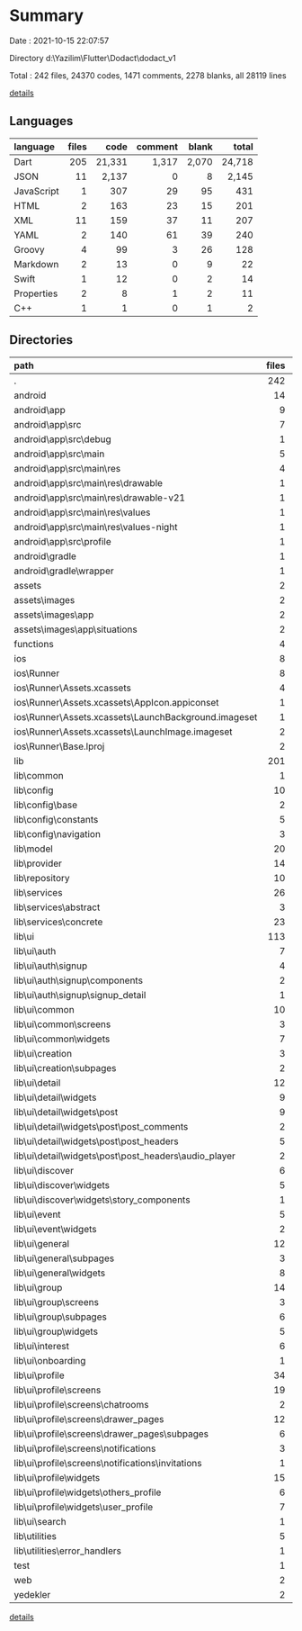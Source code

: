# Summary

Date : 2021-10-15 22:07:57

Directory d:\Yazilim\Flutter\Dodact\dodact_v1

Total : 242 files,  24370 codes, 1471 comments, 2278 blanks, all 28119 lines

[details](details.md)

## Languages
| language | files | code | comment | blank | total |
| :--- | ---: | ---: | ---: | ---: | ---: |
| Dart | 205 | 21,331 | 1,317 | 2,070 | 24,718 |
| JSON | 11 | 2,137 | 0 | 8 | 2,145 |
| JavaScript | 1 | 307 | 29 | 95 | 431 |
| HTML | 2 | 163 | 23 | 15 | 201 |
| XML | 11 | 159 | 37 | 11 | 207 |
| YAML | 2 | 140 | 61 | 39 | 240 |
| Groovy | 4 | 99 | 3 | 26 | 128 |
| Markdown | 2 | 13 | 0 | 9 | 22 |
| Swift | 1 | 12 | 0 | 2 | 14 |
| Properties | 2 | 8 | 1 | 2 | 11 |
| C++ | 1 | 1 | 0 | 1 | 2 |

## Directories
| path | files | code | comment | blank | total |
| :--- | ---: | ---: | ---: | ---: | ---: |
| . | 242 | 24,370 | 1,471 | 2,278 | 28,119 |
| android | 14 | 274 | 39 | 38 | 351 |
| android\app | 9 | 227 | 38 | 26 | 291 |
| android\app\src | 7 | 89 | 35 | 10 | 134 |
| android\app\src\debug | 1 | 4 | 3 | 1 | 8 |
| android\app\src\main | 5 | 81 | 29 | 8 | 118 |
| android\app\src\main\res | 4 | 38 | 18 | 0 | 56 |
| android\app\src\main\res\drawable | 1 | 9 | 0 | 0 | 9 |
| android\app\src\main\res\drawable-v21 | 1 | 9 | 0 | 0 | 9 |
| android\app\src\main\res\values | 1 | 10 | 9 | 0 | 19 |
| android\app\src\main\res\values-night | 1 | 10 | 9 | 0 | 19 |
| android\app\src\profile | 1 | 4 | 3 | 1 | 8 |
| android\gradle | 1 | 5 | 1 | 1 | 7 |
| android\gradle\wrapper | 1 | 5 | 1 | 1 | 7 |
| assets | 2 | 2 | 0 | 0 | 2 |
| assets\images | 2 | 2 | 0 | 0 | 2 |
| assets\images\app | 2 | 2 | 0 | 0 | 2 |
| assets\images\app\situations | 2 | 2 | 0 | 0 | 2 |
| functions | 4 | 2,228 | 38 | 106 | 2,372 |
| ios | 8 | 250 | 2 | 9 | 261 |
| ios\Runner | 8 | 250 | 2 | 9 | 261 |
| ios\Runner\Assets.xcassets | 4 | 169 | 0 | 5 | 174 |
| ios\Runner\Assets.xcassets\AppIcon.appiconset | 1 | 122 | 0 | 1 | 123 |
| ios\Runner\Assets.xcassets\LaunchBackground.imageset | 1 | 21 | 0 | 1 | 22 |
| ios\Runner\Assets.xcassets\LaunchImage.imageset | 2 | 26 | 0 | 3 | 29 |
| ios\Runner\Base.lproj | 2 | 68 | 2 | 1 | 71 |
| lib | 201 | 21,286 | 1,029 | 2,061 | 24,376 |
| lib\common | 1 | 81 | 1 | 11 | 93 |
| lib\config | 10 | 470 | 20 | 111 | 601 |
| lib\config\base | 2 | 37 | 3 | 14 | 54 |
| lib\config\constants | 5 | 169 | 8 | 36 | 213 |
| lib\config\navigation | 3 | 264 | 9 | 61 | 334 |
| lib\model | 20 | 880 | 31 | 135 | 1,046 |
| lib\provider | 14 | 1,279 | 35 | 185 | 1,499 |
| lib\repository | 10 | 652 | 33 | 119 | 804 |
| lib\services | 26 | 1,336 | 115 | 282 | 1,733 |
| lib\services\abstract | 3 | 23 | 1 | 5 | 29 |
| lib\services\concrete | 23 | 1,313 | 114 | 277 | 1,704 |
| lib\ui | 113 | 15,339 | 743 | 1,161 | 17,243 |
| lib\ui\auth | 7 | 1,344 | 20 | 85 | 1,449 |
| lib\ui\auth\signup | 4 | 835 | 8 | 53 | 896 |
| lib\ui\auth\signup\components | 2 | 68 | 0 | 6 | 74 |
| lib\ui\auth\signup\signup_detail | 1 | 444 | 7 | 34 | 485 |
| lib\ui\common | 10 | 362 | 1 | 40 | 403 |
| lib\ui\common\screens | 3 | 72 | 1 | 8 | 81 |
| lib\ui\common\widgets | 7 | 290 | 0 | 32 | 322 |
| lib\ui\creation | 3 | 1,531 | 78 | 119 | 1,728 |
| lib\ui\creation\subpages | 2 | 1,357 | 77 | 108 | 1,542 |
| lib\ui\detail | 12 | 1,184 | 56 | 115 | 1,355 |
| lib\ui\detail\widgets | 9 | 784 | 39 | 75 | 898 |
| lib\ui\detail\widgets\post | 9 | 784 | 39 | 75 | 898 |
| lib\ui\detail\widgets\post\post_comments | 2 | 339 | 3 | 27 | 369 |
| lib\ui\detail\widgets\post\post_headers | 5 | 252 | 7 | 29 | 288 |
| lib\ui\detail\widgets\post\post_headers\audio_player | 2 | 170 | 7 | 18 | 195 |
| lib\ui\discover | 6 | 416 | 215 | 58 | 689 |
| lib\ui\discover\widgets | 5 | 330 | 213 | 51 | 594 |
| lib\ui\discover\widgets\story_components | 1 | 0 | 72 | 9 | 81 |
| lib\ui\event | 5 | 1,352 | 48 | 134 | 1,534 |
| lib\ui\event\widgets | 2 | 558 | 40 | 82 | 680 |
| lib\ui\general | 12 | 1,001 | 63 | 76 | 1,140 |
| lib\ui\general\subpages | 3 | 528 | 2 | 43 | 573 |
| lib\ui\general\widgets | 8 | 282 | 60 | 27 | 369 |
| lib\ui\group | 14 | 1,637 | 162 | 121 | 1,920 |
| lib\ui\group\screens | 3 | 590 | 92 | 49 | 731 |
| lib\ui\group\subpages | 6 | 843 | 70 | 59 | 972 |
| lib\ui\group\widgets | 5 | 204 | 0 | 13 | 217 |
| lib\ui\interest | 6 | 1,230 | 10 | 82 | 1,322 |
| lib\ui\onboarding | 1 | 96 | 2 | 3 | 101 |
| lib\ui\profile | 34 | 4,552 | 75 | 289 | 4,916 |
| lib\ui\profile\screens | 19 | 3,034 | 33 | 189 | 3,256 |
| lib\ui\profile\screens\chatrooms | 2 | 369 | 5 | 29 | 403 |
| lib\ui\profile\screens\drawer_pages | 12 | 2,136 | 21 | 111 | 2,268 |
| lib\ui\profile\screens\drawer_pages\subpages | 6 | 1,618 | 14 | 75 | 1,707 |
| lib\ui\profile\screens\notifications | 3 | 291 | 2 | 30 | 323 |
| lib\ui\profile\screens\notifications\invitations | 1 | 145 | 0 | 17 | 162 |
| lib\ui\profile\widgets | 15 | 1,518 | 42 | 100 | 1,660 |
| lib\ui\profile\widgets\others_profile | 6 | 669 | 8 | 43 | 720 |
| lib\ui\profile\widgets\user_profile | 7 | 653 | 23 | 43 | 719 |
| lib\ui\search | 1 | 337 | 4 | 15 | 356 |
| lib\utilities | 5 | 1,123 | 35 | 32 | 1,190 |
| lib\utilities\error_handlers | 1 | 145 | 3 | 6 | 154 |
| test | 1 | 14 | 10 | 7 | 31 |
| web | 2 | 102 | 14 | 7 | 123 |
| yedekler | 2 | 0 | 275 | 0 | 275 |

[details](details.md)